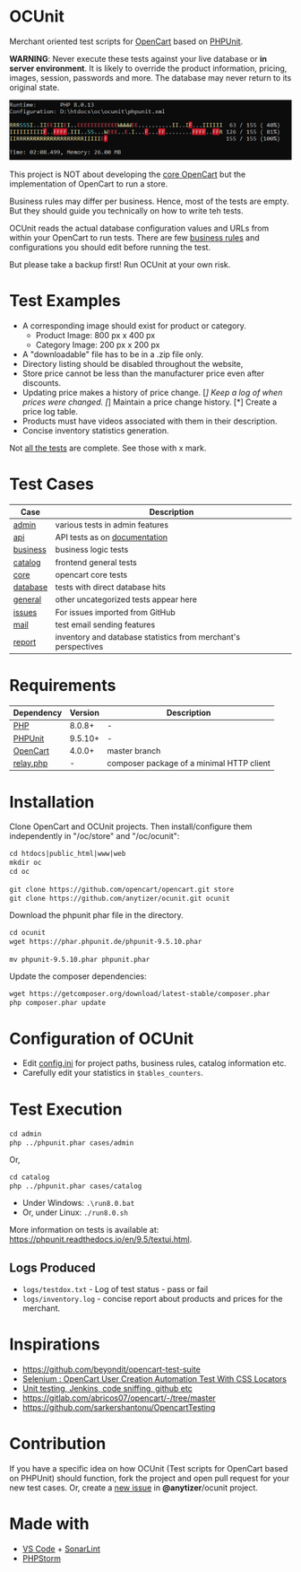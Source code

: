 # OCUnit

Merchant oriented test scripts for [OpenCart](https://github.com/opencart/opencart/) based on [PHPUnit](https://phpunit.de).

__WARNING__: Never execute these tests against your live database or __in server environment__.
It is likely to override the  product information, pricing, images, session, passwords and more.
The database may never return to its original state.

![Sample Output](sample-output.png)

This project is NOT about developing the [core OpenCart](https://github.com/opencart/opencart) but the implementation
of OpenCart to run a store.

Business rules may differ per business. Hence, most of the tests are empty.
But they should guide you technically on how to write teh tests.

OCUnit reads the actual database configuration values and URLs from within your OpenCart to run tests. There are
few [business rules](config.ini) and configurations you should edit before running the test.

But please take a backup first! Run OCUnit at your own risk.

# Test Examples

* A corresponding image should exist for product or category.
    * Product Image: 800 px x 400 px
    * Category Image: 200 px x 200 px
* A "downloadable" file has to be in a .zip file only.
* Directory listing should be disabled throughout the website,
* Store price cannot be less than the manufacturer price even after discounts.
* Updating price makes a history of price change.
  [*] Keep a log of when prices were changed.
  [*] Maintain a price change history.
  [*] Create a price log table.
* Products must have videos associated with them in their description.
* Concise inventory statistics generation.

Not [all the tests](logs/testdox.txt) are complete. See those with x mark.

# Test Cases

Case                       | Description
---------------------------|---------------------------------
[admin](cases/admin)       | various tests in admin features
[api](cases/api)           | API tests as on [documentation](https://docs.opencart.com/en-gb/system/users/api/)
[business](cases/business) | business logic tests
[catalog](cases/catalog)   | frontend general tests
[core](cases/core)         | opencart core tests
[database](cases/database) | tests with direct database hits
[general](cases/general)   | other uncategorized tests appear here
[issues](cases/issues)     | For issues imported from GitHub
[mail](cases/mail)         | test email sending features
[report](cases/report)     | inventory and database statistics from merchant's perspectives

# Requirements

Dependency                     | Version                       | Description
-------------------------------|-------------------------------|---------------------
[PHP](https://www.php.net/)    | 8.0.8+                        | -
[PHPUnit](https://phpunit.de/) | 9.5.10+                        | -
[OpenCart](https://github.com/opencart/opencart)               | 4.0.0+ | master branch
[relay.php](https://packagist.org/packages/anytizer/relay.php) | -      | composer package of a minimal HTTP client

# Installation

Clone OpenCart and OCUnit projects. Then install/configure them independently in "/oc/store" and "/oc/ocunit":

    cd htdocs|public_html|www|web
    mkdir oc
    cd oc

    git clone https://github.com/opencart/opencart.git store
    git clone https://github.com/anytizer/ocunit.git ocunit

Download the phpunit phar file in the directory.

    cd ocunit
    wget https://phar.phpunit.de/phpunit-9.5.10.phar

    mv phpunit-9.5.10.phar phpunit.phar

Update the composer dependencies:

    wget https://getcomposer.org/download/latest-stable/composer.phar
    php composer.phar update

# Configuration of OCUnit

* Edit [config.ini](config.ini) for project paths, business rules, catalog information etc.
* Carefully edit your statistics in `$tables_counters`.

# Test Execution

    cd admin
    php ../phpunit.phar cases/admin

Or,

    cd catalog
    php ../phpunit.phar cases/catalog

* Under Windows: `.\run8.0.bat`
* Or, under Linux: `./run8.0.sh`

More information on tests is available at: https://phpunit.readthedocs.io/en/9.5/textui.html.

## Logs Produced

* `logs/testdox.txt` - Log of test status - pass or fail
* `logs/inventory.log` - concise report about products and prices for the merchant.

# Inspirations

* https://github.com/beyondit/opencart-test-suite
* [Selenium : OpenCart User Creation Automation Test With CSS Locators](https://www.youtube.com/watch?v=DEwzzZfMYwM)
* [Unit testing, Jenkins, code sniffing, github etc](https://forum.opencart.com/viewtopic.php?t=124532)
* https://gitlab.com/abricos07/opencart/-/tree/master
* https://github.com/sarkershantonu/OpencartTesting

# Contribution

If you have a specific idea on how OCUnit (Test scripts for OpenCart based on PHPUnit) should function, fork the project
and open pull request for your new test cases. Or, create a [new issue](https://github.com/anytizer/ocunit/issues/new)
in __@anytizer__/ocunit project.

# Made with

* [VS Code](https://code.visualstudio.com/download) + [SonarLint](https://www.sonarlint.org/)
* [PHPStorm](https://www.jetbrains.com/phpstorm/?from=anytizer)
